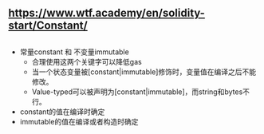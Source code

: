https://www.wtf.academy/en/solidity-start/Constant/
---
##
 - 常量constant 和 不变量immutable
    - 合理使用这两个关键字可以降低gas
    - 当一个状态变量被[constant|immutable]修饰时，变量值在编译之后不能修改。
    - Value-typed可以被声明为[constant|immutable]，而string和bytes不行。
 - constant的值在编译时确定
 - immutable的值在编译或者构造时确定